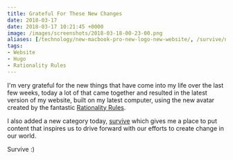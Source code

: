 ```yaml
---
title: Grateful For These New Changes
date: 2018-03-17
date: 2018-03-17 10:21:45 +0000
image: /images/screenshots/2018-03-18-00-23-00.png
aliases: [/technology/new-macbook-pro-new-logo-new-website/, /survive/new-things-make-me-happy/]
tags:
- Website
- Hugo
- Rationality Rules
---
```


I'm very grateful for the new things that have come into my life over the last few weeks, today a lot of that came together and resulted in the latest version of my website, built on my latest computer, using the new avatar created by the fantastic [Rationality Rules](https://www.patreon.com/rationalityrules/).

I also added a new category today, [survive](/survive/) which gives me a place to put content that inspires us to drive forward with our efforts to create change in our world.

Survive :)

